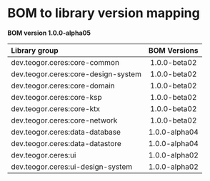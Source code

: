 # BOM to library version mapping

[//]: # (REGION-BOM-TO-LIBRARY-VERSION-MAPPING)

**BOM version 1.0.0-alpha05**

| Library group                         |  BOM Versions   |
|:--------------------------------------|:---------------:|
| dev.teogor.ceres:core-common          |  1.0.0-beta02   |
| dev.teogor.ceres:core-design-system   |  1.0.0-beta02   |
| dev.teogor.ceres:core-domain          |  1.0.0-beta02   |
| dev.teogor.ceres:core-ksp             |  1.0.0-beta02   |
| dev.teogor.ceres:core-ktx             |  1.0.0-beta02   |
| dev.teogor.ceres:core-network         |  1.0.0-beta02   |
| dev.teogor.ceres:data-database        |  1.0.0-alpha04  |
| dev.teogor.ceres:data-datastore       |  1.0.0-alpha04  |
| dev.teogor.ceres:ui                   |  1.0.0-alpha02  |
| dev.teogor.ceres:ui-design-system     |  1.0.0-alpha02  |

[//]: # (REGION-BOM-TO-LIBRARY-VERSION-MAPPING)

